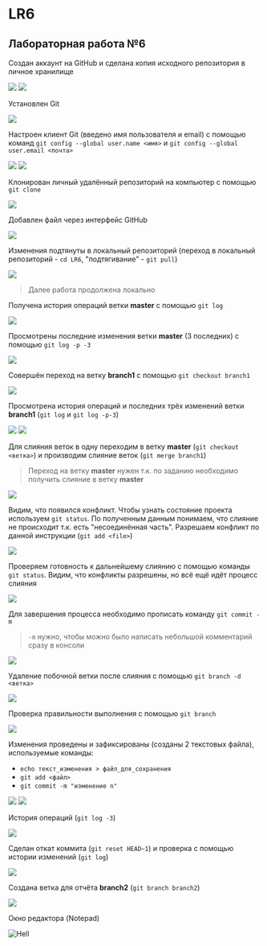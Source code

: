 # LR6
## Лабораторная работа №6

Создан аккаунт на GitHub и сделана копия исходного репозитория в личное хранилище

![](https://github.com/0-kira-0/LR6/blob/master/screens/1.png)
![](https://github.com/0-kira-0/LR6/blob/master/screens/2.png)

Установлен Git

![](https://github.com/0-kira-0/LR6/blob/master/screens/3.png)

Настроен клиент Git (введено имя пользователя и email) с помощью команд `git config --global user.name <имя>` и `git config --global user.email <почта>`

![](https://github.com/0-kira-0/LR6/blob/master/screens/4.png)
![](https://github.com/0-kira-0/LR6/blob/master/screens/5.png)

Клонирован личный удалённый репозиторий на компьютер с помощью `git clone`

![](https://github.com/0-kira-0/LR6/blob/master/screens/6.png)

Добавлен файл через интерфейс GitHub

![](https://github.com/0-kira-0/LR6/blob/master/screens/7.png)

Изменения подтянуты в локальный репозиторий (переход в локальный репозиторий - `cd LR6`, "подтягивание" - `git pull`)

![](https://github.com/0-kira-0/LR6/blob/master/screens/8.png)

> Далее работа продолжена локально

Получена история операций ветки **master** с помощью `git log`

![](https://github.com/0-kira-0/LR6/blob/master/screens/9.png)

Просмотрены последние изменения ветки **master** (3 последних) с помощью `git log -p -3`

![](https://github.com/0-kira-0/LR6/blob/master/screens/10.png)

Совершён переход на ветку **branch1** с помощью `git checkout branch1`

![](https://github.com/0-kira-0/LR6/blob/master/screens/11.png)

Просмотрена история операций и последних трёх изменений ветки **branch1** (`git log` и `git log -p-3`)

![](https://github.com/0-kira-0/LR6/blob/master/screens/12.png)
![](https://github.com/0-kira-0/LR6/blob/master/screens/13.png)

Для слияния веток в одну переходим в ветку **master** (`git checkout <ветка>`) и производим слияние веток (`git merge branch1`)
> Переход на ветку **master** нужен т.к. по заданию необходимо получить слияние в ветку **master**

![](https://github.com/0-kira-0/LR6/blob/master/screens/14.png)

Видим, что появился конфликт.
Чтобы узнать состояние проекта используем `git status`.
По полученным данным понимаем, что слияние не происходит т.к. есть "несоединённая часть". Разрешаем конфликт по данной инструкции (`git add <file>`)

![](https://github.com/0-kira-0/LR6/blob/master/screens/15.png)

Проверяем готовность к дальнейшему слиянию с помощью команды `git status`. Видим, что конфликты разрешены, но всё ещё идёт процесс слияния

![](https://github.com/0-kira-0/LR6/blob/master/screens/16.png)

Для завершения процесса необходимо прописать команду `git commit -m`
> `-m` нужно, чтобы можно было написать небольшой комментарий сразу в консоли

![](https://github.com/0-kira-0/LR6/blob/master/screens/17.png)

Удаление побочной ветки после слияния с помощью `git branch -d <ветка>`

![](https://github.com/0-kira-0/LR6/blob/master/screens/18.png)

Проверка правильности выполнения с помощью `git branch`

![](https://github.com/0-kira-0/LR6/blob/master/screens/19.png)

Изменения проведены и зафиксированы (созданы 2 текстовых файла), используемые команды:
- `echo текст_изменения > файл_для_сохранения`
- `git add <файл>`
- `git commit -m "изменение n"`

![](https://github.com/0-kira-0/LR6/blob/master/screens/20.png)
![](https://github.com/0-kira-0/LR6/blob/master/screens/21.png)

История операций (`git log -3`)

![](https://github.com/0-kira-0/LR6/blob/master/screens/22.png)

Сделан откат коммита (`git reset HEAD~1`) и проверка с помощью истории изменений (`git log`)

![](https://github.com/0-kira-0/LR6/blob/master/screens/23.png)

Создана ветка для отчёта **branch2** (`git branch branch2`)

![](https://github.com/0-kira-0/LR6/blob/master/screens/24.png)

Окно редактора (Notepad)

![Hell](https://github.com/0-kira-0/LR6/blob/master/screens/25.png)

